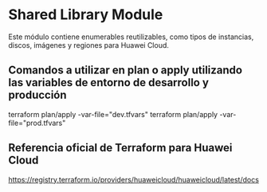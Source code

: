 # Shared Library Module

Este módulo contiene enumerables reutilizables, como tipos de instancias, discos, imágenes y regiones para Huawei Cloud.

## Comandos a utilizar en plan o apply utilizando las variables de entorno de desarrollo y producción

terraform plan/apply -var-file="dev.tfvars"
terraform plan/apply -var-file="prod.tfvars"

## Referencia oficial de Terraform para Huawei Cloud

<https://registry.terraform.io/providers/huaweicloud/huaweicloud/latest/docs>
